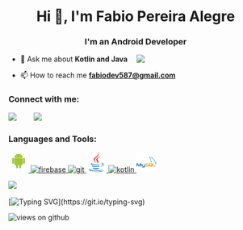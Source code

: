 

<h1 align="center">Hi 👋,  I'm Fabio Pereira Alegre</h1>
<h3 align="center">I'm an Android Developer</h3>

<picture> <img align="right" src="https://github.com/7oSkaaa/7oSkaaa/blob/main/Images/Right_Side.gif?raw=true" width = 250px></picture>

- 💬 Ask me about **Kotlin and Java**

- 📫 How to reach me **fabiodev587@gmail.com**

<h3 align="left">Connect with me:</h3>
 <picture><img align="left" src = "https://github.com/7oSkaaa/7oSkaaa/blob/main/Images/about_me.gif?raw=true" width = 50px></picture> 
  
<p align="left">
  <a href="https://skillicons.dev">
   <img src="https://skillicons.dev/icons?i=gmail,linkedin" />
  </a>
</p>


<h3 align="left">Languages and Tools:</h3>

<p align="left"> <a href="https://developer.android.com" target="_blank" rel="noreferrer"> <img src="https://raw.githubusercontent.com/devicons/devicon/master/icons/android/android-original-wordmark.svg" alt="android" width="40" height="40"/> </a> <a href="https://firebase.google.com/" target="_blank" rel="noreferrer"> <img src="https://www.vectorlogo.zone/logos/firebase/firebase-icon.svg" alt="firebase" width="40" height="40"/> </a> <a href="https://git-scm.com/" target="_blank" rel="noreferrer"> <img src="https://www.vectorlogo.zone/logos/git-scm/git-scm-icon.svg" alt="git" width="40" height="40"/> </a> <a href="https://www.java.com" target="_blank" rel="noreferrer"> <img src="https://raw.githubusercontent.com/devicons/devicon/master/icons/java/java-original.svg" alt="java" width="40" height="40"/> </a> <a href="https://kotlinlang.org" target="_blank" rel="noreferrer"> <img src="https://www.vectorlogo.zone/logos/kotlinlang/kotlinlang-icon.svg" alt="kotlin" width="40" height="40"/> </a> <a href="https://www.mysql.com/" target="_blank" rel="noreferrer"> <img src="https://raw.githubusercontent.com/devicons/devicon/master/icons/mysql/mysql-original-wordmark.svg" alt="mysql" width="40" height="40"/> </a> 
  
<p align="left">
  <a href="https://skillicons.dev">
    <img src="https://skillicons.dev/icons?i=figma,postman,react,html,tailwind,vscode,swift,discord,github,stackoverflow" />
  </a>
</p>

[![Typing SVG](https://readme-typing-svg.herokuapp.com?font=Architects+Daughter&color=7AF79A&size=30&lines=Hi!+I'm+Fabio!;I'm+a+Android+Mobile+Developer...;I+like+Kotlin+especially;And+I'm+from+Argentina.)](https://git.io/typing-svg)
 
 
 <p align="left" >
  <img src="https://komarev.com/ghpvc/?username=Ahmad-shaikh575&label=Views&color=brightgreen&style=flat-square" alt="views on github" />
 </p>
 
</p>

